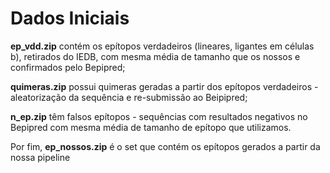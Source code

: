 # Dados Iniciais

**ep_vdd.zip** contém os epítopos verdadeiros (lineares, ligantes em células b), retirados do IEDB, com mesma média de tamanho que os nossos e confirmados pelo Bepipred;

**quimeras.zip** possui quimeras geradas a partir dos epítopos verdadeiros - aleatorização da sequência e re-submissão ao Beipipred;

**n_ep.zip** têm falsos epítopos - sequências com resultados negativos no Bepipred com mesma média de tamanho de epítopo que utilizamos.

Por fim, **ep_nossos.zip** é o set que contém os epítopos gerados a partir da nossa pipeline


